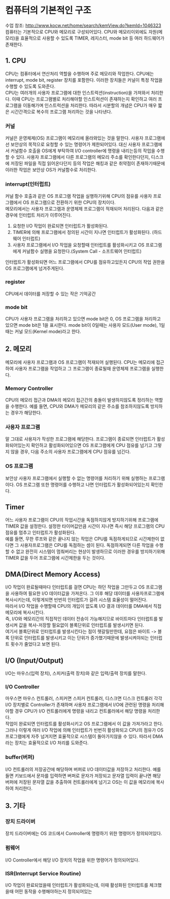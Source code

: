 # 컴퓨터의 기본적인 구조
수업 참조: http://www.kocw.net/home/search/kemView.do?kemId=1046323   
컴퓨터는 기본적으로 CPU와 메모리로 구성되어있다. CPU와 메모리이외에도 자원(메모리)을 효율적으로 사용할 수 있도록 TIMER, 레지스터, mode bit 등 여러 하드웨어가 존재한다.

## 1. CPU
CPU는 컴퓨터에서 연산처리 역할을 수행하며 주로 메모리와 작업한다. 
CPU에는 interrupt, mode bit, register 장치를 포함한다. 이러한 장치들은 커널이 특정 작업을 수행할 수 있도록 도와준다.   
CPU는 여러개의 사용자 프로그램에 대한 인스트럭션(instruction)을 가져와서 처리한다. 이때 CPU는 프로그램별로 처리해야할 인스트럭션이 존재하는지 확인하고 여러 프로그램을 이동해가며
인스트럭션을 처리한다. 따라서 시분할의 개념은 CPU가 매우 짧은 시간간격으로 복수의 프로그램 처리하는 것을 나타낸다.

### 커널
커널은 운영체제(OS) 프로그램이 메모리에 올라와있는 것을 말한다. 사용자 프로그램에선 보안상의 목적으로 요청할 수 있는 명령어가 제한되어있다. 대신 사용자 프로그램에서
커널함수 호출을 OS에게 부탁하여 I/O controller에 명령을 내리는등의 작업을 수행할 수 있다. 
사용자 프로그램에서 다른 프로그램의 메모리 주소를 확인한다던지, 디스크에 저장된 파일을 직접 읽어온다던지 등의 작업은 해킹과 같은 취약점이 존재하기때문에
이러한 작업은 보안상 OS가 커널함수로 처리한다.

### interrupt(인터럽트)
커널 함수 호출과 같은 OS 프로그램 작업을 실행하기위해 CPU의 점유를 사용자 프로그램에서 OS 프로그램으로 전환하기 위한 CPU의 장치이다.   
메모리에서는 사용자 프로그램과 운영체제 프로그램이 적재되어 처리된다. 다음과 같은 경우에 인터럽트 처리가 이루어진다.

1. 요청한 I/O 작업이 완료되면 인터럽트가 활성화된다. 
2. TIMER에 의해 프로그램에서 정의된 시간이 지나면 인터럽트가 활성화된다. (하드웨어 인터럽트)
3. 사용자 프로그램에서 I/O 작업을 요청할때 인터럽트를 활성화시키고 OS 프로그램에게 커널함수 실행을 요청한다.(System Call - 소프트웨어 인터럽트)

인터럽트가 활성화되면 어느 프로그램에서 CPU를 점유하고있든지 CPU의 작업 권한을 OS 프로그램에게 넘겨주게된다.

### register
CPU에서 데이터를 저장할 수 있는 작은 기억공간

### mode bit
CPU가 사용자 프로그램을 처리하고 있으면 mode bit은 0, OS 프로그램을 처리하고 있으면 mode bit은 1을 표시한다.
mode bit이 0일때는 사용자 모드(User mode), 1일때는 커널 모드(Kernel mode)라고 한다. 

## 2. 메모리
메모리에 사용자 프로그램과 OS 프로그램이 적재되어 실행된다. CPU는 메모리에 접근하여 사용자 프로그램을 작업하고 그 프로그램이 종료될때 운영체제 프로그램을 실행한다.
### Memory Controller
CPU의 메모리 접근과 DMA의 메모리 접근간의 충돌이 발생하지않도록 정리하는 역할을 수행한다. 예를 들면, CPU와 DMA가 메모리의 같은 주소를 참조하지않도록 방지하는 경우가 해당한다.
### 사용자 프로그램
말 그대로 사용자가 작성한 프로그램에 해당한다. 프로그램이 종료되면 인터럽트가 활성화되어있는지 확인하고 활성화되어있으면 OS 프로그램에게 CPU 점유를 넘기고 그렇지 않을 경우, 
다음 주소의 사용자 프로그램에게 CPU 점유를 넘긴다.
### OS 프로그램
보안상 사용자 프로그램에서 실행할 수 없는 명령어를 처리하기 위해 실행하는 프로그램이다. OS 프로그램 또한 명령어를 수행하고 나면 인터럽트가 활성화되어있는지 확인한다.


## Timer
어느 사용자 프로그램이 CPU의 작업시간을 독점하지않게 방지하기위해 프로그램에 TIMER 값을 설정한다. 설정한 타이머값만큼 시간이 지나면 즉시 해당 프로그램의 CPU 점유를 멈추고
인터럽트가 활성화된다.   
예를 들면, 무한 루프와 같은 끝나지 않는 작업은 CPU를 독점하게되므로 시간제한이 없다면 그 사용자프로그램은 CPU를 독점하는 셈이 된다. 독점하게되면 다른 작업을 수행할 수 없고
완전히 시스템이 멈춰버리는 현상이 발생하므로 이러한 경우를 방지하기위해 TIMER 값을 두어 프로그램에 시간제한을 두는 것이다.

## DMA(Direct Memory Access)
I/O 작업이 완료될때마다 인터럽트를 걸면 CPU는 하던 작업을 그만두고 OS 프로그램을 사용하여 필요한 I/O 데이터값을 가져온다. 그 이후 해당 데이터를 사용자프로그램에 복사시키는데,
이렇게되면 빈번히 인터럽트가 걸려 시스템 효율성이 떨어진다.    
따라서 I/O 작업을 수행할때 CPU의 개입이 없도록 I/O 결과 데이터를 DMA에서 직접 메모리에 복사시킨다.    
즉, I/O와 메모리간의 직접적인 데이터 전송이 가능해지므로 바이트마다 인터럽트를 발생시켜 값을 복사-저장할 필요없이 블록단위로 인터럽트를 발생시키면 된다.   
여기서 블록단위로 인터럽트를 발생시킨다는 점이 헷갈릴만한데, 요점은 바이트 -> 블록 단위로 인터럽트를 발생시키고 이는 단위가 증가했기때문에 발생시켜야되는 인터럽트 횟수가
줄었다고 보면 된다.

## I/O (Input/Output)
I/O는 마우스(입력 장치), 스피커(출력 장치)와 같은 입력/출력 장치를 말한다.
### I/O Controller
마우스면 마우스 컨트롤러, 스피커면 스피커 컨트롤러, 디스크면 디스크 컨트롤러 각각 I/O 장치별로 Controller가 존재하며 사용자 프로그램에서 I/O에 관련된 명령을 처리해야할 경우
CPU가 I/O 컨트롤러에게 명령을 내리고 컨트롤러에서 해당 명령을 처리한다.    
작업이 완료되면 인터럽트를 활성화시키고 OS 프로그램에서 이 값을 가져가라고 한다.
그러나 이렇게 여러 I/O 작업에 의해 인터럽트가 빈번히 활성화되고 CPU의 점유가 OS 프로그램에게 자주 넘겨지면 효율적으로 시스템이 돌아가지않을 수 있다. 따라서 DMA라는 장치는 
효율적으로 I/O 처리를 도와준다.

### buffer(버퍼)
I/O 컨트롤러의 저장공간에 해당하며 버퍼로 I/O 데이터값을 저장하고 처리한다. 예를 들면 키보드에서 문자를 입력하면 버퍼로 문자가 저장되고 문자열 입력이 끝나면 해당 버퍼에 저장된
문자열 값을 추출하여 컨트롤러에게 넘기고 OS는 이 값을 메모리에 복사하여 처리한다.

## 3. 기타
### 장치 드라이버
장치 드라이버에는 OS 코드에서 Controller에 명령하기 위한 명령어가 정의되어있다. 

### 펌웨어
I/O Controller에서 해당 I/O 장치의 작업을 위한 명령어가 정의되어있다.

### ISR(Interrupt Service Routine)
I/O 작업이 완료되었을때 인터럽트가 활성화되는데, 이때 활성화된 인터럽트를 체크했을때 어떤 동작을 수행해야하는지 정의되어있는 
